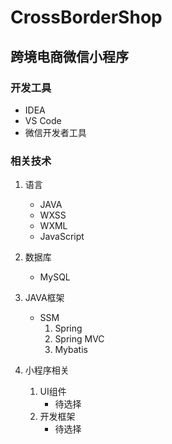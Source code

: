# CrossBorderShop
## 跨境电商微信小程序

### 开发工具
* IDEA
* VS Code
* 微信开发者工具

### 相关技术
1. 语言
   * JAVA
   * WXSS
   * WXML
   * JavaScript
2. 数据库
   * MySQL
  
3. JAVA框架
   * SSM
     1. Spring
     2. Spring MVC
     3. Mybatis
4. 小程序相关
    1. UI组件
        * 待选择
    2. 开发框架
        * 待选择
   
